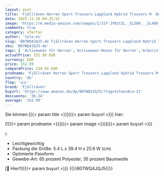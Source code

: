 ```yaml
---
layout: post
title: 'Fjällräven Herren Sport Trousers Lappland Hybrid Trousers M  Deep Forest  44  90647'
date: 2023-11-20 04:35:52
image: 'https://m.media-amazon.com/images/I/31Y-JYRztIL._SL500_._SL400_.jpg'
comments: true
category: ofertas
author: 'tole.es'
slug: 'B07WQ4JQJ5-de Fjällräven Herren Sport Trousers Lappland Hybrid Trousers...'
sku: 'B07WQ4JQJ5-de'
tags: [ 'Activewear für Herren','Activewear-Hosen für Herren','Arborist Merchandising Root','Fashion','Herren-Trainingshosen','Herrenbekleidung','Herrenmode','Self Service','Special Features Stores','Sport & Freizeit','Sports-Promotions','ef3a019d-6628-41d5-b303-291126686917_0','ef3a019d-6628-41d5-b303-291126686917_7401','fjällräven','🇩🇪', ]
actualPrice: 152.99 EUR
currency: EUR
price: 152.99
comparePrice: 239.95 EUR
prodname: 'Fjällräven Herren Sport Trousers Lappland Hybrid Trousers M  Deep Forest  44  90647'
country: 'de'
flag: '🇩🇪'
brand: 'Fjällräven'
buyurl: 'https://www.amazon.de/dp/B07WQ4JQJ5/?tag=tolees0ca-21'
descuento: '36.24'
average: '152.99'
---
```


Sie können [{{< param title >}}]({{< param buyurl >}}) hier:

[![{{< param prodname >}}]({{< param image >}})]({{< param buyurl >}})

ℹ️:

- Leichtgewichtig
- Packung die Größe: 5.4 L x 39.4 H x 25.6 W (cm)
- Optimierte Passform
- Gewebe-Art: 65 prozent Polyester, 35 prozent Baumwolle

[🛒 Hier!!]({{< param buyurl >}})
{{<world>}}B07WQ4JQJ5{{</world>}}
